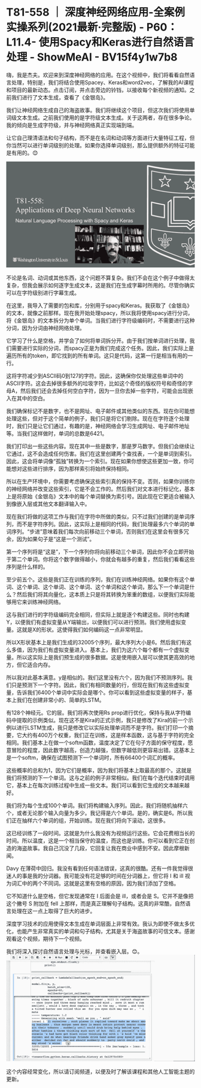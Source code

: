 # T81-558 ｜ 深度神经网络应用-全案例实操系列(2021最新·完整版) - P60：L11.4- 使用Spacy和Keras进行自然语言处理 - ShowMeAI - BV15f4y1w7b8

嗨，我是杰夫。欢迎来到深度神经网络的应用。在这个视频中，我们将看看自然语言处理，特别是，我们将结合使用Spacey、Keras和word2vec，了解我的AI课程和项目的最新动态。点击订阅，并点击旁边的铃铛，以接收每个新视频的通知。之前我们进行了文本生成，查看了《金银岛》。

我们让神经网络生成自己的海盗故事。我们将继续这个项目，但这次我们将使用单词级文本生成。之前我们使用的是字符级文本生成。关于这两者，存在很多争论。我的倾向是生成字符级，并与神经网络真正实现端到端。

让它自己理清语法和句子结构，而不是在名词和动词等方面进行大量特征工程，但你当然可以进行单词级别的处理。如果你选择单词级别，那么提供额外的特征可能是有用的。😊

![](img/be18f4bf025fc5921b83d7e947e8af7a_1.png)

不论是名词、动词或其他东西，这个问题不算复杂。我们不会在这个例子中做得太复杂，但我会展示如何逐字生成文本，这是我们在生成字幕时所用的。尽管你确实可以在字符级别进行字幕生成。

在这里，我导入了需要的包和库，分别用于spacy和Keras。我获取了《金银岛》的文本，就像之前那样。现在我开始处理spacy，所以我将使用spacy进行分词，将《金银岛》的文本拆分为单个单词。当我们进行字符级编码时，不需要进行这种分词，因为分词由神经网络处理。

它学习了什么是空格，并学会了如何将单词拆分开。由于我们按单词进行处理，我们需要进行实际的分词，而spacy正是为我们完成这个任务。因此，我们实际上是遍历所有的token，即它找到的所有单词。这只是代码，这第一行是相当有用的一行。

这将字符减少到ASCII码0到127的字符。因此，这确保你仅处理这些单词中的ASCII字符。这会去掉很多额外的垃圾字符，比如这个奇怪的版权符号和奇怪的字母A，然后我们还会去掉任何空白字符，因为一旦你去掉一些字符，可能会出现嵌入在其中的空白。

我们确保标记不是数字，也不是网址、电子邮件或其他类似的东西。现在你可能想处理这些，但对于这个简单的例子，我们只是将它们剔除。现在在字符逐个处理时，我们只是让它们通过，有趣的是，神经网络会学习生成网址、电子邮件地址等。当我们这样做时，单词的总数是6421。

我们打印出一些这些内容。现在其中一些是数字，那是罗马数字。但我们会继续让它通过，这不会造成任何伤害。我们在这里创建两个查找表，一个是单词到索引。因此，这会将单词像“孤独”转换为一个索引。现在如果你想使这些更加一致，你可能想对这些进行排序，因为那样索引将始终保持相同。

所以在生产环境中，你需要考虑确保这些索引真的保持不变。否则，如果你训练你的神经网络并改变这些索引，它是不会工作的。然后我们对文本进行标记化，基本上是将原始《金银岛》文本中的每个单词替换为索引号。因此现在它更适合被输入到像嵌入层或其他文本翻译输入中。

现在我们将做的这项工作与我们在字符中所做的类似，只不过我们创建的是单词序列，而不是字符序列。因此，这实际上是相同的代码，我们处理最多六个单词的单词序列。“步进”意味着我们每次向前移动三个单词，否则我们在这里会有很多冗余，因为如果句子是“这是一个测试”。

第一个序列将是“这是”，下一个序列你将向前移动三个单词，因此你不会立即开始于第二个单词。你将这个数字做得越小，你就会有越多的重复，然后我们看看这些序列是什么样的。

至少前五个。这些是我们正在训练的序列，我们在训练神经网络。如果你有这个单词、这个单词、这个单词、这个单词、这个单词和这个单词，那么下一个单词是什么？然后我们将其向量化，这本质上只是将其转换为笨重的数组，以便我们实际能够用它来训练神经网络。

这与我们进行的字符级编码完全相同，但实际上就是逐个构建这些。同时也构建Y，以便我们有虚拟变量从Y端输出，以便我们可以进行预测。我们使用虚拟变量。这就是X的形状。这使得我们如何编码这一点非常明显。

所以X形状基本上是我们生成的32005个序列，最大序列大小是6。然后我们有这么多值，因为我们有虚拟变量进入。基本上，我们为这六个每个都有一个虚拟变量。所以这实际上是我们预生成的很多数据。这是使用嵌入层可以使其更高效的地方，但它适合内存。

所以我对此基本满意。y是相似的。我们这里没有六个，因为我们不预测序列。我们只是预测下一个字符。因此，我们有相同数量的行，但现在我们有这些虚拟变量，告诉我们6400个单词中实际会是哪个。你可以看到这些虚拟变量的样子，基本上我们在创建非常小的、简单的LSTM。

有128个神经元。它的层。我们将再次使用Rs prop进行优化，保持与我从字符编码中提取的示例类似。现在这不是Kira的正式示例，我只是修改了Kira的前一个示例以进行LSTM生成，我只是修改它以实际处理单词而不是字符。我们打印一个摘要，它大约有400万个权重，我们正在训练，这是样本函数，这与基于字符的完全相同。我们基本上在做一个softm函数，温度决定了它在句子方面的保守程度，愿意冒险的程度，因此数字越高，创造力越强，但数字越低则更容易出错。这基本上是一个softm，确保在试图预测下一个单词时，所有66400个词汇的概率。

这些概率的总和为1，因为它们是概率，因为我们将基本上取最高的那个。这就是我们将预测的下一个单词。这与之前的例子非常相似。我们在每个迭代结束时调用它，基本上在每次训练过程中生成一些文本。我们可以看到它生成的文本越来越好。

我们将为每个生成100个单词。我们将构建输入序列。因此，我们将随机抽样六个，或者无论那个输入向量为多少。我记得是六个单词。是的，确实是6。所以我们正在抽样六个单词的组，开始训练。现在我们将向下滚动，这很多。

这已经训练了一段时间。这就是为什么我没有为视频运行这些。它会花费相当长的时间。所以温度，这是一个相当保守的温度，而这也是训练。你可以看到它正在创造的海盗故事。我自己沉没了几段，它回复让我在商业中感到不安。因此摩根新闻。

Davy 在薄荷中回归。我没有看到任何语法错误，这真的很酷。还有一件我觉得很迷人的事是我的分词器。我可能没有花足够的时间在分词器上，但它将 I 和 ill 视为词汇中的两个不同词。这就是这里有空格的原因，因为我们添加了空格。

它不知道什么是空格，但它发现通常在 I 后面会是 ill，或者会是 S。它并不是像把这个撇号 S 附加在 fell 上那样，而是真正理解句子结构。这真的非常酷，自然语言处理在这一点上取得了巨大的进步。

深度学习技术的应用使得文本生成在单词层面上非常有效。我认为即使不做太多优化，也能产生非常真实的单词和句子结构，尤其是关于海盗故事的可信文本。感谢观看这个视频，期待下一个视频。

我们将深入探讨自然语言处理与光标，并查看嵌入层。😊。![](img/be18f4bf025fc5921b83d7e947e8af7a_3.png)

这个内容经常变化，所以请订阅频道，以便及时了解该课程和其他人工智能主题的更新。
